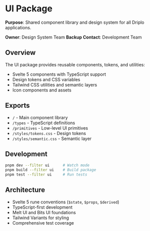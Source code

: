 # UI Package

**Purpose**: Shared component library and design system for all Driplo applications.

**Owner**: Design System Team
**Backup Contact**: Development Team

## Overview

The UI package provides reusable components, tokens, and utilities:
- Svelte 5 components with TypeScript support
- Design tokens and CSS variables
- Tailwind CSS utilities and semantic layers
- Icon components and assets

## Exports

- `/` - Main component library
- `/types` - TypeScript definitions
- `/primitives` - Low-level UI primitives
- `/styles/tokens.css` - Design tokens
- `/styles/semantic.css` - Semantic layer

## Development

```bash
pnpm dev --filter ui      # Watch mode
pnpm build --filter ui    # Build package
pnpm test --filter ui     # Run tests
```

## Architecture

- Svelte 5 rune conventions (`$state`, `$props`, `$derived`)
- TypeScript-first development
- Melt UI and Bits UI foundations
- Tailwind Variants for styling
- Comprehensive test coverage